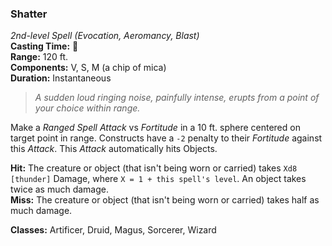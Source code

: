 ### Shatter
*2nd-level Spell (Evocation, Aeromancy, Blast)*  
**Casting Time:** 🔷  
**Range:** 120 ft.  
**Components:** V, S, M (a chip of mica)  
**Duration:** Instantaneous  

> *A sudden loud ringing noise, painfully intense, erupts from a point of your choice within range.*

Make a *Ranged Spell Attack* vs *Fortitude* in a 10 ft. sphere centered on target point in range. Constructs have a `-2` penalty to their *Fortitude* against this *Attack*. This *Attack* automatically hits Objects.

**Hit:** The creature or object (that isn't being worn or carried) takes `Xd8 [thunder]` Damage, where `X = 1 + this spell's level`. An object takes twice as much damage.  
**Miss:** The creature or object (that isn't being worn or carried) takes half as much damage.  

**Classes:** Artificer, Druid, Magus, Sorcerer, Wizard
